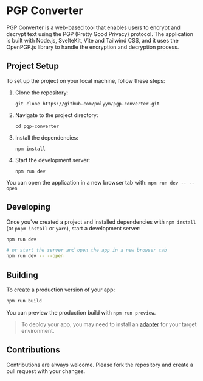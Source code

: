 # PGP Converter

PGP Converter is a web-based tool that enables users to encrypt and decrypt text using the PGP (Pretty Good Privacy) protocol. The application is built with Node.js, SvelteKit, Vite and Tailwind CSS, and it uses the OpenPGP.js library to handle the encryption and decryption process.

## Project Setup

To set up the project on your local machine, follow these steps:

1. Clone the repository: 
    ```
    git clone https://github.com/polyym/pgp-converter.git
    ```
2. Navigate to the project directory: 
    ```
    cd pgp-converter
    ```
3. Install the dependencies: 
    ```
    npm install
    ```
4. Start the development server:
    ```
    npm run dev
    ```

You can open the application in a new browser tab with:
    ```
    npm run dev -- --open
    ```

## Developing

Once you've created a project and installed dependencies with `npm install` (or `pnpm install` or `yarn`), start a development server:

```bash
npm run dev

# or start the server and open the app in a new browser tab
npm run dev -- --open
```

## Building

To create a production version of your app:

```bash
npm run build
```

You can preview the production build with `npm run preview`.

> To deploy your app, you may need to install an [adapter](https://kit.svelte.dev/docs/adapters) for your target environment.

## Contributions

Contributions are always welcome. Please fork the repository and create a pull request with your changes.